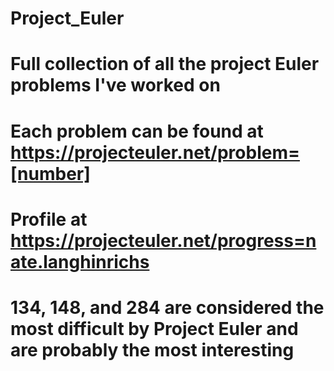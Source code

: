 # Project_Euler
# Full collection of all the project Euler problems I've worked on
# Each problem can be found at https://projecteuler.net/problem=[number]
# Profile at https://projecteuler.net/progress=nate.langhinrichs
# 134, 148, and 284 are considered the most difficult by Project Euler and are probably the most interesting
